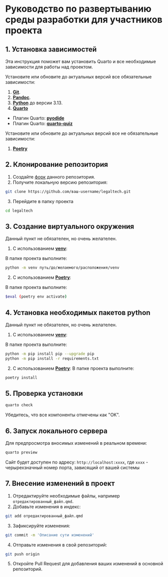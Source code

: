 # Руководство по развертыванию среды разработки для участников проекта

## 1. Установка зависимостей
Эта инструкция поможет вам установить Quarto и все необходимые зависимости для
работы над проектом.

Установите или обновите до актуальных версий все обязательные зависимости:
1. [**Git**](https://git-scm.com/downloads).
2. [**Pandoc**](https://pandoc.org/installing.html).
3. [**Python**](https://www.python.org/downloads/) до версии 3.13.
4. [**Quarto**](https://quarto.org/docs/get-started/)
  - Плагин Quarto: [**pyodide**](https://github.com/coatless-quarto/pyodide)
  - Плагин Quarto: [**quarto-quiz**](https://github.com/parmsam/quarto-quiz)

Установите или обновите до актуальных версий все не обязательные зависимости:
1. [**Poetry**](https://python-poetry.org/docs/#installation)

## 2. Клонирование репозитория
1. Создайте [форк](https://github.com/studybag/legaltech/fork) данного
репозитория.
2. Получите локальную версию репозитория:
```bash
git clone https://github.com/ваш-username/legaltech.git
```
3. Перейдите в папку проекта
```bash
cd legaltech
```

## 3. Создание виртуального окружения
Данный пункт не обязателен, но очень желателен.

1. С использованием [**venv**](https://docs.python.org/3/library/venv.html):

В папке проекта выполните:
```bash
python -m venv путь/до/желаемого/расположения/venv
```

2. С использованием [**Poetry**](https://python-poetry.org/docs/#installation):

В папке проекта выполните:
```bash
$eval (poetry env activate)
```

## 4. Установка необходимых пакетов python
Данный пункт не обязателен, но очень желателен.

1. С использованием [**venv**](https://docs.python.org/3/library/venv.html):

В папке проекта выполните:
```bash
python -m pip install pip --upgrade pip
python -m pip install -r requirements.txt
```

2. С использованием [**Poetry**](https://python-poetry.org/docs/#installation):
В папке проекта выполните:
```bash
poetry install
```

## 5. Проверка установки
```bash
quarto check
```
Убедитесь, что все компоненты отмечены как "OK".

## 6. Запуск локального сервера
Для предпросмотра вносимых изменений в реальном времени:
```bash
quarto preview
```
Сайт будет доступен по адресу: `http://localhost:xxxx`,
где `xxxx` - черырехзначный номер порта, зависящий от вашей системы

## 7. Внесение изменений в проект
1. Отредактируйте необходимые файлы, например `отредактированный_файл.qmd`.
2. Добавьте изменения в индекс:
```bash
git add отредактированный_файл.qmd
```
3. Зафиксируйте изменения:
```bash
git commit -m 'Описание сути изменений'
```
4. Отправьте изменения в свой репозиторий:
```bash
git push origin
```
5. Откройте Pull Request для добавления ваших изменений в основной репозиторий.
